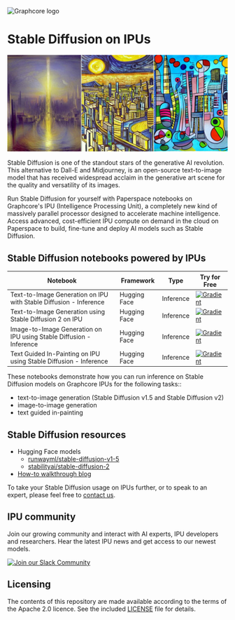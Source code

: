 <picture>
  <source media="(prefers-color-scheme: dark)" srcset="https://user-images.githubusercontent.com/81682248/226963550-21eaaf59-ee3c-49a9-8e75-b76d740ddd09.png">
  <img width="300" alt="Graphcore logo" src="https://user-images.githubusercontent.com/81682248/226963440-9cae0ac4-ebf5-407a-9870-5679e434cada.png">
</picture>

# Stable Diffusion on IPUs

![Images generated by Stable Diffusion model](stable-diffusion-header.jpg)

Stable Diffusion is one of the standout stars of the generative AI revolution. This alternative to Dall-E and Midjourney, is an open-source text-to-image model that has received widespread acclaim in the generative art scene for the quality and versatility of its images.

Run Stable Diffusion for yourself with Paperspace notebooks on Graphcore's IPU (Intelligence Processing Unit), a completely new kind of massively parallel processor designed to accelerate machine intelligence. Access advanced, cost-efficient IPU compute on demand in the cloud on Paperspace to build, fine-tune and deploy AI models such as Stable Diffusion.

## Stable Diffusion notebooks powered by IPUs

| Notebook | Framework | Type | Try for Free
| ------------- | ------------- | ------------- | ------------- |
| Text-to-Image Generation on IPU with Stable Diffusion - Inference | Hugging Face | Inference | [![Gradient](https://assets.paperspace.io/img/gradient-badge.svg)](https://ipu.dev/f7PeOy)
| Text-to-Image Generation using Stable Diffusion 2 on IPU | Hugging Face | Inference | [![Gradient](https://assets.paperspace.io/img/gradient-badge.svg)](https://ipu.dev/DXINRI)
| Image-to-Image Generation on IPU using Stable Diffusion - Inference | Hugging Face | Inference | [![Gradient](https://assets.paperspace.io/img/gradient-badge.svg)](https://ipu.dev/G7HJpl)
| Text Guided In-Painting on IPU using Stable Diffusion - Inference | Hugging Face | Inference | [![Gradient](https://assets.paperspace.io/img/gradient-badge.svg)](https://ipu.dev/oUSboS)

These notebooks demonstrate how you can run inference on Stable Diffusion models on Graphcore IPUs for the following tasks::
* text-to-image generation (Stable Diffusion v1.5 and Stable Diffusion v2)
* image-to-image generation
* text guided in-painting

## Stable Diffusion resources

* Hugging Face models
  * [runwayml/stable-diffusion-v1-5](https://huggingface.co/runwayml/stable-diffusion-v1-5)
  * [stabilityai/stable-diffusion-2](https://huggingface.co/stabilityai/stable-diffusion-2)
* [How-to walkthrough blog](https://www.graphcore.ai/posts/how-to-run-stable-diffusion-inference-on-ipus-with-paperspace)

To take your Stable Diffusion usage on IPUs further, or to speak to an expert, please feel free to [contact us](https://www.graphcore.ai/contact).

## IPU community

Join our growing community and interact with AI experts, IPU developers and researchers. Hear the latest IPU news and get access to our newest models.

[![Join our Slack Community](https://img.shields.io/badge/Slack-Join%20Graphcore's%20Community-blue?style=flat-square&logo=slack)](https://www.graphcore.ai/join-community)

## Licensing

The contents of this repository are made available according to the terms of the Apache 2.0 licence. See the included [LICENSE](LICENSE) file for details.
